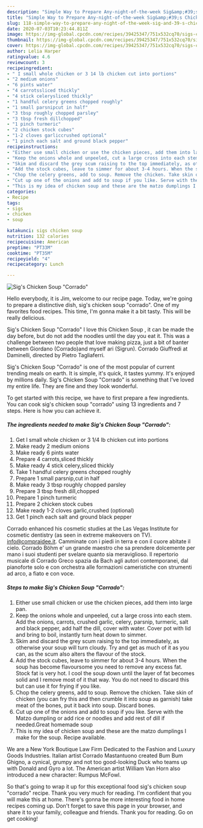```yaml
---
description: "Simple Way to Prepare Any-night-of-the-week Sig&amp;#39;s Chicken Soup &amp;#34;Corrado&amp;#34;"
title: "Simple Way to Prepare Any-night-of-the-week Sig&amp;#39;s Chicken Soup &amp;#34;Corrado&amp;#34;"
slug: 118-simple-way-to-prepare-any-night-of-the-week-sig-and-39-s-chicken-soup-and-34-corrado-and-34
date: 2020-07-03T10:23:44.811Z
image: https://img-global.cpcdn.com/recipes/39425347/751x532cq70/sigs-chicken-soup-corrado-recipe-main-photo.jpg
thumbnail: https://img-global.cpcdn.com/recipes/39425347/751x532cq70/sigs-chicken-soup-corrado-recipe-main-photo.jpg
cover: https://img-global.cpcdn.com/recipes/39425347/751x532cq70/sigs-chicken-soup-corrado-recipe-main-photo.jpg
author: Lelia Harper
ratingvalue: 4.6
reviewcount: 3
recipeingredient:
- " I small whole chicken or 3 14 lb chicken cut into portions"
- "2 medium onions"
- "6 pints water"
- "4 carrotssliced thickly"
- "4 stick celerysliced thickly"
- "1 handful celery greens chopped roughly"
- "1 small parsnipcut in half"
- "3 tbsp roughly chopped parsley"
- "3 tbsp fresh dillchopped"
- "1 pinch turmeric"
- "2 chicken stock cubes"
- "1-2 cloves garliccrushed optional"
- "1 pinch each salt and ground black pepper"
recipeinstructions:
- "Either use small chicken or use the chicken pieces, add them into large pan."
- "Keep the onions whole and unpeeled, cut a large cross into each stem. Add the onions, carrots, crushed garlic, celery, parsnip, turmeric, salt and black pepper, add half the dill, cover with water. Cover pot with lid and bring to boil, instantly turn heat down to simmer."
- "Skim and discard the grey scum raising to the top immediately, as otherwise your soup will turn cloudy. Try and get as much of it as you can, as the scum also alters the flavour of the stock."
- "Add the stock cubes, leave to simmer for about 3-4 hours. When the soup has become flavoursome you need to remove any excess fat. Stock fat is very hot. I cool the soup down until the layer of fat becomes solid and I remove most of it that way. You do not need to discard this but can use it for frying if you like."
- "Chop the celery greens, add to soup. Remove the chicken. Take skin of chicken (you can fry this and then crumble it into soup as garnish) take meat of the bones, put it back into soup. Discard bones."
- "Cut up one of the onions and add to soup if you like. Serve with the Matzo dumpling or add rice or noodles and add rest of dill if needed.Great homemade soup"
- "This is my idea of chicken soup and these are the matzo dumplings I make for the soup. Recipe available."
categories:
- Recipe
tags:
- sigs
- chicken
- soup

katakunci: sigs chicken soup 
nutrition: 132 calories
recipecuisine: American
preptime: "PT33M"
cooktime: "PT35M"
recipeyield: "4"
recipecategory: Lunch

---
```



![Sig&#39;s Chicken Soup &#34;Corrado&#34;](https://img-global.cpcdn.com/recipes/39425347/751x532cq70/sigs-chicken-soup-corrado-recipe-main-photo.jpg)

Hello everybody, it is Jim, welcome to our recipe page. Today, we're going to prepare a distinctive dish, sig&#39;s chicken soup &#34;corrado&#34;. One of my favorites food recipes. This time, I'm gonna make it a bit tasty. This will be really delicious.

Sig&#39;s Chicken Soup &#34;Corrado&#34; I love this Chicken Soup , it can be made the day before, but do not add the noodles until the day you eat it. This was a challenge between two people that love making pizza, just a bit of banter between Giordano (Corrado)and myself ari (Sigrun). Corrado Giuffredi at Daminelli, directed by Pietro Tagliaferri.

Sig&#39;s Chicken Soup &#34;Corrado&#34; is one of the most popular of current trending meals on earth. It is simple, it's quick, it tastes yummy. It's enjoyed by millions daily. Sig&#39;s Chicken Soup &#34;Corrado&#34; is something that I've loved my entire life. They are fine and they look wonderful.


To get started with this recipe, we have to first prepare a few ingredients. You can cook sig&#39;s chicken soup &#34;corrado&#34; using 13 ingredients and 7 steps. Here is how you can achieve it.

<!--inarticleads1-->

##### The ingredients needed to make Sig&#39;s Chicken Soup &#34;Corrado&#34;:

1. Get  I small whole chicken or 3 1/4 lb chicken cut into portions
1. Make ready 2 medium onions
1. Make ready 6 pints water
1. Prepare 4 carrots,sliced thickly
1. Make ready 4 stick celery,sliced thickly
1. Take 1 handful celery greens chopped roughly
1. Prepare 1 small parsnip,cut in half
1. Make ready 3 tbsp roughly chopped parsley
1. Prepare 3 tbsp fresh dill,chopped
1. Prepare 1 pinch turmeric
1. Prepare 2 chicken stock cubes
1. Make ready 1-2 cloves garlic,crushed (optional)
1. Get 1 pinch each salt and ground black pepper


Corrado enhanced his cosmetic studies at the Las Vegas Institute for cosmetic dentistry (as seen in extreme makeovers on TV). info@compraidee.it. Camminate con i piedi in terra e con il cuore abitate il cielo. Corrado Böhm e&#39; un grande maestro che sa prendere dolcemente per mano i suoi studenti per svelare quanto sia meraviglioso. Il repertorio musicale di Corrado Greco spazia da Bach agli autori contemporanei, dal pianoforte solo e con orchestra alle formazioni cameristiche con strumenti ad arco, a fiato e con voce. 

<!--inarticleads2-->

##### Steps to make Sig&#39;s Chicken Soup &#34;Corrado&#34;:

1. Either use small chicken or use the chicken pieces, add them into large pan.
1. Keep the onions whole and unpeeled, cut a large cross into each stem. Add the onions, carrots, crushed garlic, celery, parsnip, turmeric, salt and black pepper, add half the dill, cover with water. Cover pot with lid and bring to boil, instantly turn heat down to simmer.
1. Skim and discard the grey scum raising to the top immediately, as otherwise your soup will turn cloudy. Try and get as much of it as you can, as the scum also alters the flavour of the stock.
1. Add the stock cubes, leave to simmer for about 3-4 hours. When the soup has become flavoursome you need to remove any excess fat. Stock fat is very hot. I cool the soup down until the layer of fat becomes solid and I remove most of it that way. You do not need to discard this but can use it for frying if you like.
1. Chop the celery greens, add to soup. Remove the chicken. Take skin of chicken (you can fry this and then crumble it into soup as garnish) take meat of the bones, put it back into soup. Discard bones.
1. Cut up one of the onions and add to soup if you like. Serve with the Matzo dumpling or add rice or noodles and add rest of dill if needed.Great homemade soup
1. This is my idea of chicken soup and these are the matzo dumplings I make for the soup. Recipe available.


We are a New York Boutique Law Firm Dedicated to the Fashion and Luxury Goods Industries. Italian artist Corrado Mastantuono created Bum Bum Ghigno, a cynical, grumpy and not too good-looking Duck who teams up with Donald and Gyro a lot. The American artist William Van Horn also introduced a new character: Rumpus McFowl. 

So that's going to wrap it up for this exceptional food sig&#39;s chicken soup &#34;corrado&#34; recipe. Thank you very much for reading. I'm confident that you will make this at home. There's gonna be more interesting food in home recipes coming up. Don't forget to save this page in your browser, and share it to your family, colleague and friends. Thank you for reading. Go on get cooking!
